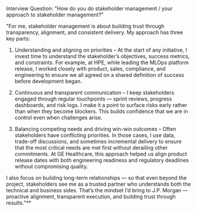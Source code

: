 Interview Question: "How do you do stakeholder management / your approach to stakeholder management?"



"For me, stakeholder management is about building trust through transparency, alignment, and consistent delivery. My approach has three key parts:

1. Understanding and aligning on priorities – At the start of any initiative, I invest time to understand the stakeholder’s objectives, success metrics, and constraints. For example, at HPE, while leading the MLOps platform release, I worked closely with product, sales, compliance, and engineering to ensure we all agreed on a shared definition of success before development began.

2. Continuous and transparent communication – I keep stakeholders engaged through regular touchpoints — sprint reviews, progress dashboards, and risk logs. I make it a point to surface risks early rather than when they become blockers. This builds confidence that we are in control even when challenges arise.

3. Balancing competing needs and driving win-win outcomes – Often stakeholders have conflicting priorities. In those cases, I use data, trade-off discussions, and sometimes incremental delivery to ensure that the most critical needs are met first without derailing other commitments. At GE Healthcare, this approach helped us align product release dates with both engineering readiness and regulatory deadlines without compromising quality.

I also focus on building long-term relationships — so that even beyond the project, stakeholders see me as a trusted partner who understands both the technical and business sides. That’s the mindset I’d bring to J.P. Morgan — proactive alignment, transparent execution, and building trust through results."**
